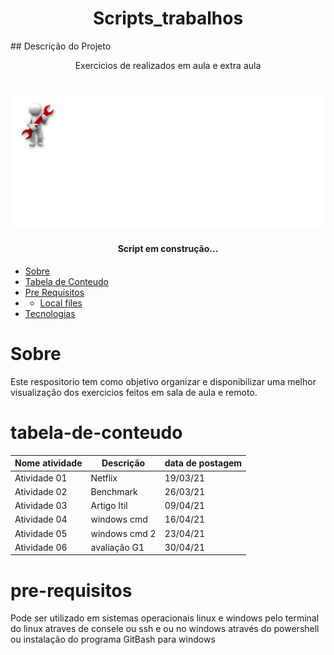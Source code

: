 
<h1 align="center">Scripts_trabalhos</h1> 
## Descrição do Projeto 
<p align="center">Exercicios de realizados em aula e extra aula</p>

<h1 align="center"> 
 <img alt="Logo do repositório  " src="git.jpg" width="850px"> 
</h1>

<h4 align="center">  
 Script em construção...  
</h4>


 * [Sobre](#Sobre) 
 * [Tabela de Conteudo](#tabela-de-conteudo)  
 * [Pre Requisitos](#pre-requisitos) 
 *  * [Local files](#local-files) 
 * [Tecnologias](#tecnologias) 
<!--te-->


# Sobre 
Este respositorio tem como objetivo organizar e disponibilizar uma melhor visualização dos exercicios feitos em sala de aula e remoto.

# tabela-de-conteudo

| Nome atividade  | Descrição     | data de postagem |
|-----------------|---------------|------------------|
| Atividade 01    | Netflix       | 19/03/21         |
| Atividade 02    | Benchmark     | 26/03/21         |
| Atividade 03    | Artigo Itil   | 09/04/21         |
| Atividade 04    | windows cmd   | 16/04/21         |
| Atividade 05    | windows cmd 2 | 23/04/21         |
| Atividade 06    | avaliação G1  | 30/04/21         |


# pre-requisitos
Pode ser utilizado em sistemas operacionais linux e windows pelo terminal do linux atraves de consele ou ssh e ou no windows através do powershell ou instalação do programa GitBash para windows 



